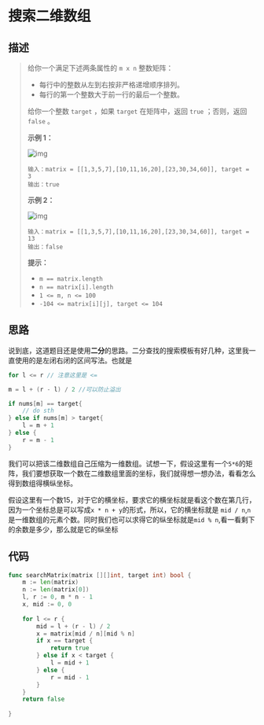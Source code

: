 # 搜索二维数组

## 描述

> 给你一个满足下述两条属性的 `m x n` 整数矩阵：
>
> - 每行中的整数从左到右按非严格递增顺序排列。
> - 每行的第一个整数大于前一行的最后一个整数。
>
> 给你一个整数 `target` ，如果 `target` 在矩阵中，返回 `true` ；否则，返回 `false` 。
>
>  
>
> **示例 1：**
>
> ![img](https://assets.leetcode.com/uploads/2020/10/05/mat.jpg)
>
> ```
> 输入：matrix = [[1,3,5,7],[10,11,16,20],[23,30,34,60]], target = 3
> 输出：true
> ```
>
> **示例 2：**
>
> ![img](https://assets.leetcode-cn.com/aliyun-lc-upload/uploads/2020/11/25/mat2.jpg)
>
> ```
> 输入：matrix = [[1,3,5,7],[10,11,16,20],[23,30,34,60]], target = 13
> 输出：false
> ```
>
>  
>
> **提示：**
>
> - `m == matrix.length`
> - `n == matrix[i].length`
> - `1 <= m, n <= 100`
> - `-104 <= matrix[i][j], target <= 104`



## 思路

说到底，这道题目还是使用**二分**的思路。二分查找的搜索模板有好几种，这里我一直使用的是左闭右闭的区间写法。也就是
```go
for l <= r // 注意这里是 <=

m = l + (r - l) / 2 //可以防止溢出

if nums[m] == target{
    // do sth
} else if nums[m] > target{
    l = m + 1
} else {
    r = m - 1
}
```

我们可以把该二维数组自己压缩为一维数组。试想一下，假设这里有一个`5*6`的矩阵，我们要想获取一个数在二维数组里面的坐标，我们就得想一想办法，看看怎么得到数组得横纵坐标。

假设这里有一个数15，对于它的横坐标，要求它的横坐标就是看这个数在第几行，因为一个坐标总是可以写成`x * n + y`的形式，所以，它的横坐标就是 `mid / n`,`n`是一维数组的元素个数。同时我们也可以求得它的纵坐标就是`mid % n`,看一看剩下的余数是多少，那么就是它的纵坐标



## 代码

```go
func searchMatrix(matrix [][]int, target int) bool {
    m := len(matrix)
    n := len(matrix[0])
    l, r := 0, m * n - 1
    x, mid := 0, 0
    
    for l <= r {
        mid = l + (r - l) / 2
        x = matrix[mid / n][mid % n]
        if x == target {
            return true
        } else if x < target {
            l = mid + 1
        } else {
            r = mid - 1
        }
    }
    return false
    
}
```

